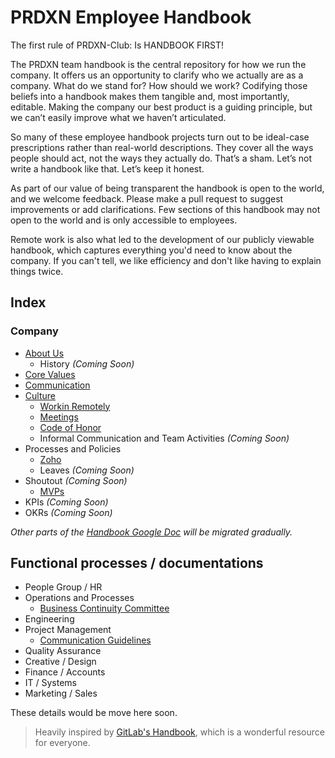 # PRDXN Employee Handbook

The first rule of PRDXN-Club: Is HANDBOOK FIRST!

The PRDXN team handbook is the central repository for how we run the company. It offers us an opportunity to clarify who we actually are as a company. What do we stand for? How should we work? Codifying those beliefs into a handbook makes them tangible and, most importantly, editable. Making the company our best product is a guiding principle, but we can’t easily improve what we haven’t articulated.

So many of these employee handbook projects turn out to be ideal-case prescriptions rather than real-world descriptions. They cover all the ways people should act, not the ways they actually do. That’s a sham. Let’s not write a handbook like that. Let’s keep it honest.

As part of our value of being transparent the handbook is open to the world, and we welcome feedback. Please make a pull request to suggest improvements or add clarifications. Few sections of this handbook may not open to the world and is only accessible to employees.

Remote work is also what led to the development of our publicly viewable handbook, which captures everything you'd need to know about the company. If you can't tell, we like efficiency and don't like having to explain things twice.

## Index

### Company
- [About Us](https://github.com/prdxn-org/handbook/blob/master/about.md)
  - History *(Coming Soon)*
- [Core Values](https://github.com/prdxn-org/handbook/blob/master/values.md)
- [Communication](https://github.com/prdxn-org/handbook/blob/master/communication.md)
- [Culture](https://github.com/prdxn-org/handbook/blob/master/culture.md)
  - [Workin Remotely](https://github.com/prdxn-org/handbook/blob/master/remote.md)
  - [Meetings](https://github.com/prdxn-org/handbook/blob/master/meetings.md)
  - [Code of Honor](https://github.com/prdxn-org/handbook/blob/master/honorcode.md)
  - Informal Communication and Team Activities *(Coming Soon)*
- Processes and Policies
  - [Zoho](https://github.com/prdxn-org/handbook/blob/master/zoho.md)
  - Leaves *(Coming Soon)*
- Shoutout *(Coming Soon)*
  - [MVPs](https://github.com/prdxn-org/handbook/blob/master/mvp.md)
- KPIs *(Coming Soon)*
- OKRs *(Coming Soon)*

*Other parts of the [Handbook Google Doc](https://docs.google.com/document/d/1xv1NbP6dITIOBkWGUc6AdjvjV-fOycvGMACESIuiF9o/edit) will be migrated gradually.*

## Functional processes / documentations
- People Group / HR
- Operations and Processes
  - [Business Continuity Committee](https://github.com/prdxn-org/handbook/blob/master/businesscontinuity.md)
- Engineering
- Project Management
  - [Communication Guidelines](https://github.com/prdxn-org/handbook/blob/master/commguidelines.md)
- Quality Assurance
- Creative / Design
- Finance / Accounts
- IT / Systems
- Marketing / Sales

These details would be move here soon.


> Heavily inspired by [GitLab's Handbook](https://about.gitlab.com/handbook/), which is a wonderful resource for everyone.
